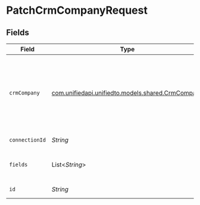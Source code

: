 # PatchCrmCompanyRequest


## Fields

| Field                                                                                          | Type                                                                                           | Required                                                                                       | Description                                                                                    |
| ---------------------------------------------------------------------------------------------- | ---------------------------------------------------------------------------------------------- | ---------------------------------------------------------------------------------------------- | ---------------------------------------------------------------------------------------------- |
| `crmCompany`                                                                                   | [com.unifiedapi.unifiedto.models.shared.CrmCompany](../../models/shared/CrmCompany.md)         | :heavy_minus_sign:                                                                             | A company represents an organization that optionally is associated with a deal and/or contacts |
| `connectionId`                                                                                 | *String*                                                                                       | :heavy_check_mark:                                                                             | ID of the connection                                                                           |
| `fields`                                                                                       | List<*String*>                                                                                 | :heavy_minus_sign:                                                                             | Comma-delimited fields to return                                                               |
| `id`                                                                                           | *String*                                                                                       | :heavy_check_mark:                                                                             | ID of the Company                                                                              |